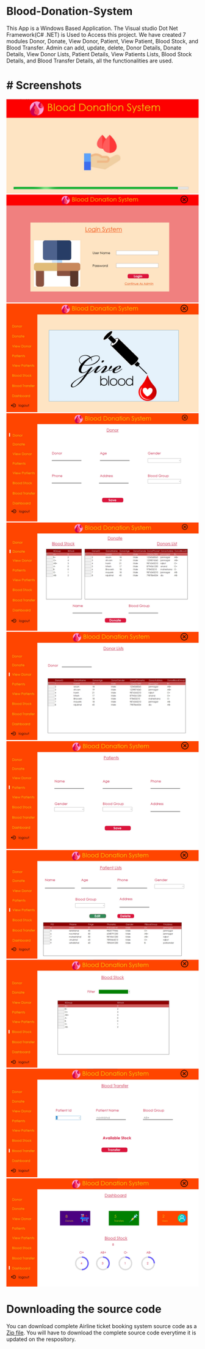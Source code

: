 # Blood-Donation-System
This App is a Windows Based Application. The Visual studio Dot Net Framework(C# .NET) is Used to Access this project. We have created 7 modules Donor, Donate, View Donor, Patient, View Patient, Blood Stock, and Blood Transfer. Admin can add, update, delete, Donor Details, Donate Details, View Donor Lists, Patient Details, View Patients Lists, Blood Stock Details, and Blood Transfer Details, all the functionalities are used.

# # Screenshots
![1](https://raw.githubusercontent.com/HarshilKamani/Blood-Donation-System/main/1.jpg)
![2](https://raw.githubusercontent.com/HarshilKamani/Blood-Donation-System/main/2.jpg)
![3](https://raw.githubusercontent.com/HarshilKamani/Blood-Donation-System/main/3.jpg)
![4](https://raw.githubusercontent.com/HarshilKamani/Blood-Donation-System/main/4.jpg)
![5](https://raw.githubusercontent.com/HarshilKamani/Blood-Donation-System/main/5.jpg)
![6](https://raw.githubusercontent.com/HarshilKamani/Blood-Donation-System/main/6.jpg)
![7](https://raw.githubusercontent.com/HarshilKamani/Blood-Donation-System/main/7.jpg)
![8](https://raw.githubusercontent.com/HarshilKamani/Blood-Donation-System/main/8.jpg)
![9](https://raw.githubusercontent.com/HarshilKamani/Blood-Donation-System/main/9.jpg)
![10](https://raw.githubusercontent.com/HarshilKamani/Blood-Donation-System/main/10.jpg)
![11](https://raw.githubusercontent.com/HarshilKamani/Blood-Donation-System/main/11.jpg)

# Downloading the source code

You can download complete Airline ticket booking system source code as a <a href="https://raw.githubusercontent.com/HarshilKamani/Blood-Donation-System/main/Blood%20Donation.zip">Zip file</a>.
You will have to download the complete source code everytime it is updated on the respository.

